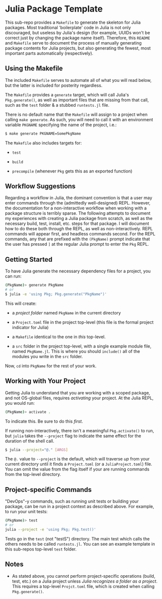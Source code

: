Julia Package Template
======================

This sub-repo provides a `Makefile` to generate the skeleton for Julia packages.
Most traditional 'boilerplate' code in Julia is not only discouraged, but
useless by Julia's design (for example, UUIDs won't be correct just by changing
the package name itself). Therefore, this `README` and `Makefile` serve to
document the process of manually generating package contents for Julia projects,
but also generating the fewest, most important parts automatically
(respectively).

Using the Makefile
------------------

The included `Makefile` serves to automate all of what you will read below, but
the latter is included for posterity regardless.

The `Makefile` provides a `generate` target, which will call Julia's
`Pkg.generate()`, as well as important files that are missing from that call,
such as the `test` folder & a stubbed `runtests.jl` file.

There is no default name that the `Makefile` will assign to a project when
calling `make generate`. As such, you will need to call it with an environment
variable `PKGNAME` specifying the name of the project, i.e.:

```sh
$ make generate PKGNAME=SomePkgName
```

The `Makefile` also includes targets for:

- `test`

- `build`

- `precompile` (whenever `Pkg` gets this as an exported function)

Workflow Suggestions
--------------------

Regarding a workflow in Julia, the dominant convention is that a user may enter
commands through the (admittedly well-designed) REPL. However, the documentation
for a non-interactive workflow when working with a package structure is terribly
sparse. The following attempts to document my experiences with creating a Julia
package from scratch, as well as the necessary build, test, install, etc. steps
for that package. I will document how to do these both through the REPL, as well
as non-interactively. REPL commands will appear first, and headless commands
second. For the REPL commands, any that are prefixed with the `(PkgName)` prompt
indicate that the user has pressed `]` at the regular Julia prompt to enter the
`Pkg` REPL.

Getting Started
---------------

To have Julia generate the necessary dependency files for a project, you can
run:

```sh
(PkgName)> generate PkgName
# or
$ julia -e 'using Pkg; Pkg.generate("PkgName")'
```

This will create:

- a *project folder* named `PkgName` in the current directory

- a `Project.toml` file in the project top-level (this file is the formal
  project indicator for Julia)

- a `Makefile` identical to the one in *this* top-level.

- a `src` folder in the project top-level, with a single example module file,
  named `PkgName.jl`. This is where you should `include()` all of the modules
  you write in the `src` folder.

Now, `cd` into `PkgName` for the rest of your work.

Working with Your Project
-------------------------

Getting Julia to understand that you are working with a scoped package, and not
OS-global files, requires *activating* your project. At the Julia REPL, you
would run:

```sh
(PkgName)> activate .
```

To indicate this. Be sure to do this *first*.

If running non-interactively, there isn't a meaningful `Pkg.activate()` to run,
but `julia` takes the `--project` flag to indicate the same effect for the
duration of the shell call.

```sh
$ julia --project="@." [ARGS]
```

The `@.` value to `--project` is the default, which will traverse *up* from your
current directory until it finds a `Project.toml` (or a `JuliaProject.toml`)
file. You can omit the value from the flag itself if your are running commands
from the top-level directory.

Project-specific Commands
-------------------------

"DevOps"-y commands, such as running unit tests or building your package, can be
run in a project context as described above. For example, to run your unit
tests:

```sh
(PkgName)> test
# or
julia --project -e 'using Pkg; Pkg.test()'
```

Tests go in the `test` (not "testS") directory. The main test which calls the
others needs to be called `runtests.jl`. You can see an example template in this
sub-repos top-level `test` folder.

Notes
-----

- As stated above, you cannot perform project-specific operations (build, test,
  etc.) on a Julia project unless *Julia recognizes a folder as a project*. This
  requires a top-level `Projct.toml` file, which is created when calling
  `Pkg.generate()`.
